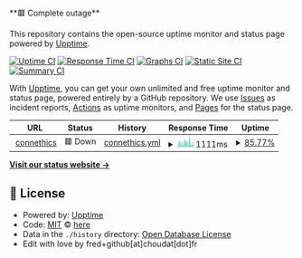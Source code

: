 <!--live status--> **🟥 Complete outage**

This repository contains the open-source uptime monitor and status page powered by [Upptime](https://github.com/upptime/upptime).

[![Uptime CI](https://github.com/choudat/status-connethics/workflows/Uptime%20CI/badge.svg)](https://github.com/choudat/status-connethics/actions?query=workflow%3A%22Uptime+CI%22)
[![Response Time CI](https://github.com/choudat/status-connethics/workflows/Response%20Time%20CI/badge.svg)](https://github.com/choudat/status-connethics/actions?query=workflow%3A%22Response+Time+CI%22)
[![Graphs CI](https://github.com/choudat/status-connethics/workflows/Graphs%20CI/badge.svg)](https://github.com/choudat/status-connethics/actions?query=workflow%3A%22Graphs+CI%22)
[![Static Site CI](https://github.com/choudat/status-connethics/workflows/Static%20Site%20CI/badge.svg)](https://github.com/choudat/status-connethics/actions?query=workflow%3A%22Static+Site+CI%22)
[![Summary CI](https://github.com/choudat/status-connethics/workflows/Summary%20CI/badge.svg)](https://github.com/choudat/status-connethics/actions?query=workflow%3A%22Summary+CI%22)

With [Upptime](https://upptime.js.org), you can get your own unlimited and free uptime monitor and status page, powered entirely by a GitHub repository. We use [Issues](https://github.com/choudat/status-connethics/issues) as incident reports, [Actions](https://github.com/choudat/status-connethics/actions) as uptime monitors, and [Pages](https://demo.upptime.js.org) for the status page.

<!--start: status pages-->
<!-- This summary is generated by Upptime (https://github.com/upptime/upptime) -->
<!-- Do not edit this manually, your changes will be overwritten -->
<!-- prettier-ignore -->
| URL | Status | History | Response Time | Uptime |
| --- | ------ | ------- | ------------- | ------ |
| <img alt="" src="https://favicons.githubusercontent.com/connethics.com" height="13"> [connethics](http://connethics.com/) | 🟥 Down | [connethics.yml](https://github.com/choudat/status-connethics/commits/HEAD/history/connethics.yml) | <details><summary><img alt="Response time graph" src="./graphs/connethics/response-time-week.png" height="20"> 1111ms</summary><br><a href="https://choudat.github.io/status-connethics/history/connethics"><img alt="Response time 1340" src="https://img.shields.io/endpoint?url=https%3A%2F%2Fraw.githubusercontent.com%2Fchoudat%2Fstatus-connethics%2FHEAD%2Fapi%2Fconnethics%2Fresponse-time.json"></a><br><a href="https://choudat.github.io/status-connethics/history/connethics"><img alt="24-hour response time 947" src="https://img.shields.io/endpoint?url=https%3A%2F%2Fraw.githubusercontent.com%2Fchoudat%2Fstatus-connethics%2FHEAD%2Fapi%2Fconnethics%2Fresponse-time-day.json"></a><br><a href="https://choudat.github.io/status-connethics/history/connethics"><img alt="7-day response time 1111" src="https://img.shields.io/endpoint?url=https%3A%2F%2Fraw.githubusercontent.com%2Fchoudat%2Fstatus-connethics%2FHEAD%2Fapi%2Fconnethics%2Fresponse-time-week.json"></a><br><a href="https://choudat.github.io/status-connethics/history/connethics"><img alt="30-day response time 1079" src="https://img.shields.io/endpoint?url=https%3A%2F%2Fraw.githubusercontent.com%2Fchoudat%2Fstatus-connethics%2FHEAD%2Fapi%2Fconnethics%2Fresponse-time-month.json"></a><br><a href="https://choudat.github.io/status-connethics/history/connethics"><img alt="1-year response time 1340" src="https://img.shields.io/endpoint?url=https%3A%2F%2Fraw.githubusercontent.com%2Fchoudat%2Fstatus-connethics%2FHEAD%2Fapi%2Fconnethics%2Fresponse-time-year.json"></a></details> | <details><summary><a href="https://choudat.github.io/status-connethics/history/connethics">85.77%</a></summary><a href="https://choudat.github.io/status-connethics/history/connethics"><img alt="All-time uptime 94.42%" src="https://img.shields.io/endpoint?url=https%3A%2F%2Fraw.githubusercontent.com%2Fchoudat%2Fstatus-connethics%2FHEAD%2Fapi%2Fconnethics%2Fuptime.json"></a><br><a href="https://choudat.github.io/status-connethics/history/connethics"><img alt="24-hour uptime 66.39%" src="https://img.shields.io/endpoint?url=https%3A%2F%2Fraw.githubusercontent.com%2Fchoudat%2Fstatus-connethics%2FHEAD%2Fapi%2Fconnethics%2Fuptime-day.json"></a><br><a href="https://choudat.github.io/status-connethics/history/connethics"><img alt="7-day uptime 85.77%" src="https://img.shields.io/endpoint?url=https%3A%2F%2Fraw.githubusercontent.com%2Fchoudat%2Fstatus-connethics%2FHEAD%2Fapi%2Fconnethics%2Fuptime-week.json"></a><br><a href="https://choudat.github.io/status-connethics/history/connethics"><img alt="30-day uptime 85.81%" src="https://img.shields.io/endpoint?url=https%3A%2F%2Fraw.githubusercontent.com%2Fchoudat%2Fstatus-connethics%2FHEAD%2Fapi%2Fconnethics%2Fuptime-month.json"></a><br><a href="https://choudat.github.io/status-connethics/history/connethics"><img alt="1-year uptime 94.42%" src="https://img.shields.io/endpoint?url=https%3A%2F%2Fraw.githubusercontent.com%2Fchoudat%2Fstatus-connethics%2FHEAD%2Fapi%2Fconnethics%2Fuptime-year.json"></a></details>

<!--end: status pages-->

[**Visit our status website →**](https://demo.upptime.js.org)

## 📄 License

- Powered by: [Upptime](https://github.com/upptime/upptime)
- Code: [MIT](./LICENSE) © [here](https://demo.upptime.js.org)
- Data in the `./history` directory: [Open Database License](https://opendatacommons.org/licenses/odbl/1-0/)
- Edit with love by fred+github[at]choudat[dot]fr
